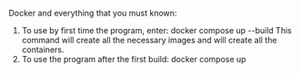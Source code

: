 Docker and everything that you must known:
1. To use by first time the program, enter:
    docker compose up --build
This command will create all the necessary images and will create all the containers.
2. To use the program after the first build:
    docker compose up